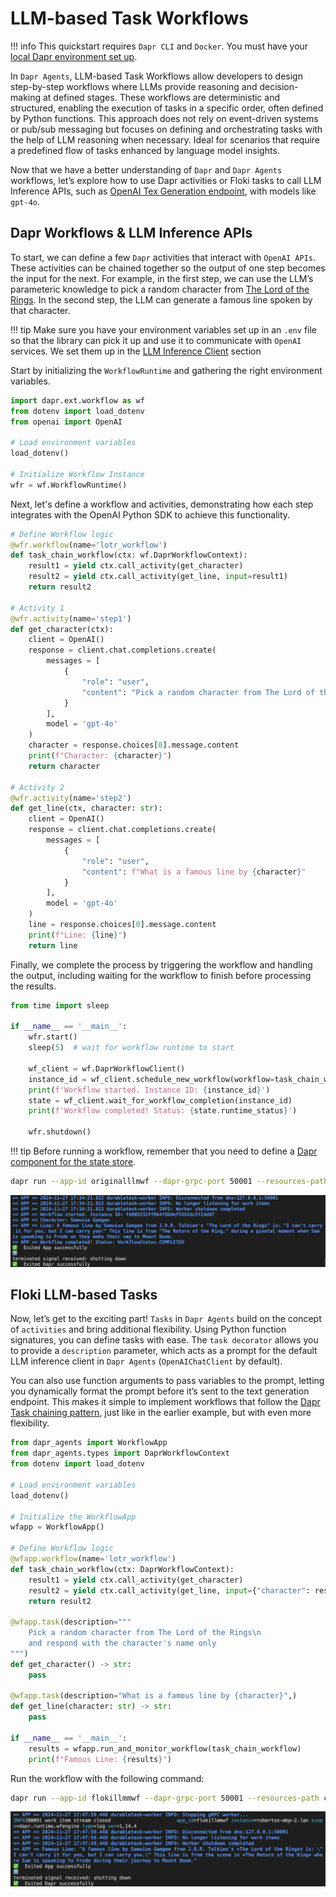 # LLM-based Task Workflows

!!! info
    This quickstart requires `Dapr CLI` and `Docker`. You must have your [local Dapr environment set up](../installation.md).

In `Dapr Agents`, LLM-based Task Workflows allow developers to design step-by-step workflows where LLMs provide reasoning and decision-making at defined stages. These workflows are deterministic and structured, enabling the execution of tasks in a specific order, often defined by Python functions. This approach does not rely on event-driven systems or pub/sub messaging but focuses on defining and orchestrating tasks with the help of LLM reasoning when necessary. Ideal for scenarios that require a predefined flow of tasks enhanced by language model insights.

Now that we have a better understanding of `Dapr` and `Dapr Agents` workflows, let’s explore how to use Dapr activities or Floki tasks to call LLM Inference APIs, such as [OpenAI Tex Generation endpoint](https://platform.openai.com/docs/guides/text-generation), with models like `gpt-4o`.

## Dapr Workflows & LLM Inference APIs

To start, we can define a few `Dapr` activities that interact with `OpenAI APIs`. These activities can be chained together so the output of one step becomes the input for the next. For example, in the first step, we can use the LLM’s parameteric knowledge to pick a random character from [The Lord of the Rings](https://en.wikipedia.org/wiki/The_Lord_of_the_Rings). In the second step, the LLM can generate a famous line spoken by that character.

!!! tip
    Make sure you have your environment variables set up in an `.env` file so that the library can pick it up and use it to communicate with `OpenAI` services. We set them up in the [LLM Inference Client](llm.md) section

Start by initializing the `WorkflowRuntime` and gathering the right environment variables.

```python
import dapr.ext.workflow as wf
from dotenv import load_dotenv
from openai import OpenAI

# Load environment variables
load_dotenv()

# Initialize Workflow Instance
wfr = wf.WorkflowRuntime()
```

Next, let's define a workflow and activities, demonstrating how each step integrates with the OpenAI Python SDK to achieve this functionality.

```python
# Define Workflow logic
@wfr.workflow(name='lotr_workflow')
def task_chain_workflow(ctx: wf.DaprWorkflowContext):
    result1 = yield ctx.call_activity(get_character)
    result2 = yield ctx.call_activity(get_line, input=result1)
    return result2

# Activity 1
@wfr.activity(name='step1')
def get_character(ctx):
    client = OpenAI()
    response = client.chat.completions.create(
        messages = [
            {
                "role": "user",
                "content": "Pick a random character from The Lord of the Rings and respond with the character name only"
            }
        ],
        model = 'gpt-4o'
    )
    character = response.choices[0].message.content
    print(f"Character: {character}")
    return character

# Activity 2
@wfr.activity(name='step2')
def get_line(ctx, character: str):
    client = OpenAI()
    response = client.chat.completions.create(
        messages = [
            {
                "role": "user",
                "content": f"What is a famous line by {character}"
            }
        ],
        model = 'gpt-4o'
    )
    line = response.choices[0].message.content
    print(f"Line: {line}")
    return line
```

Finally, we complete the process by triggering the workflow and handling the output, including waiting for the workflow to finish before processing the results.

```python
from time import sleep

if __name__ == '__main__':
    wfr.start()
    sleep(5)  # wait for workflow runtime to start

    wf_client = wf.DaprWorkflowClient()
    instance_id = wf_client.schedule_new_workflow(workflow=task_chain_workflow)
    print(f'Workflow started. Instance ID: {instance_id}')
    state = wf_client.wait_for_workflow_completion(instance_id)
    print(f'Workflow completed! Status: {state.runtime_status}')

    wfr.shutdown()
```

!!! tip
    Before running a workflow, remember that you need to define a [Dapr component for the state store](https://docs.dapr.io/reference/components-reference/supported-state-stores/).

```bash
dapr run --app-id originalllmwf --dapr-grpc-port 50001 --resources-path components/ -- python3 wf_taskchain_openai_original_llm_request.py
```

![](../../img/workflows_originial_llm_request.png)

## Floki LLM-based Tasks

Now, let’s get to the exciting part! `Tasks` in `Dapr Agents` build on the concept of `activities` and bring additional flexibility. Using Python function signatures, you can define tasks with ease. The `task decorator` allows you to provide a `description` parameter, which acts as a prompt for the default LLM inference client in `Dapr Agents` (`OpenAIChatClient` by default).

You can also use function arguments to pass variables to the prompt, letting you dynamically format the prompt before it’s sent to the text generation endpoint. This makes it simple to implement workflows that follow the [Dapr Task chaining pattern](https://docs.dapr.io/developing-applications/building-blocks/workflow/workflow-patterns/#task-chaining), just like in the earlier example, but with even more flexibility.

```python
from dapr_agents import WorkflowApp
from dapr_agents.types import DaprWorkflowContext
from dotenv import load_dotenv

# Load environment variables
load_dotenv()

# Initialize the WorkflowApp
wfapp = WorkflowApp()

# Define Workflow logic
@wfapp.workflow(name='lotr_workflow')
def task_chain_workflow(ctx: DaprWorkflowContext):
    result1 = yield ctx.call_activity(get_character)
    result2 = yield ctx.call_activity(get_line, input={"character": result1})
    return result2

@wfapp.task(description="""
    Pick a random character from The Lord of the Rings\n
    and respond with the character's name only
""")
def get_character() -> str:
    pass

@wfapp.task(description="What is a famous line by {character}",)
def get_line(character: str) -> str:
    pass

if __name__ == '__main__':
    results = wfapp.run_and_monitor_workflow(task_chain_workflow)
    print(f"Famous Line: {results}")
```

Run the workflow with the following command:

```bash
dapr run --app-id flokillmmwf --dapr-grpc-port 50001 --resources-path components/ -- python3 wf_taskchain_openai_floki_llm_request.py
```

![](../../img/workflows_floki_llm_request.png)
